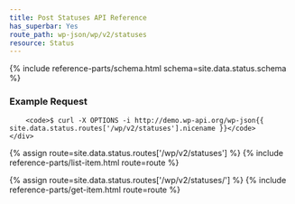 ```yaml
---
title: Post Statuses API Reference
has_superbar: Yes
route_path: wp-json/wp/v2/statuses
resource: Status
---
```


<section class="route">
	<div class="primary">
		{% include reference-parts/schema.html schema=site.data.status.schema %}
	</div>
	<div class="secondary">
		<h3>Example Request</h3>

		<code>$ curl -X OPTIONS -i http://demo.wp-api.org/wp-json{{ site.data.status.routes['/wp/v2/statuses'].nicename }}</code>
	</div>
</section>

{% assign route=site.data.status.routes['/wp/v2/statuses'] %}
{% include reference-parts/list-item.html route=route %}

{% assign route=site.data.status.routes['/wp/v2/statuses/<status>'] %}
{% include reference-parts/get-item.html route=route %}
